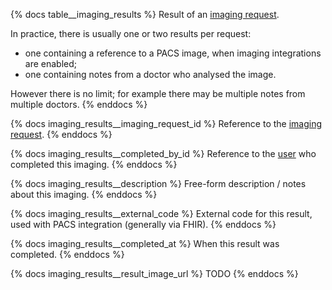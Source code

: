 {% docs table__imaging_results %}
Result of an [imaging request](#!/source/source.tamanu.tamanu.imaging_requests).

In practice, there is usually one or two results per request:
- one containing a reference to a PACS image, when imaging integrations are enabled;
- one containing notes from a doctor who analysed the image.

However there is no limit; for example there may be multiple notes from multiple doctors.
{% enddocs %}

{% docs imaging_results__imaging_request_id %}
Reference to the [imaging request](#!/source/source.tamanu.tamanu.imaging_requests).
{% enddocs %}

{% docs imaging_results__completed_by_id %}
Reference to the [user](#!/source/source.tamanu.tamanu.users) who completed this imaging.
{% enddocs %}

{% docs imaging_results__description %}
Free-form description / notes about this imaging.
{% enddocs %}

{% docs imaging_results__external_code %}
External code for this result, used with PACS integration (generally via FHIR).
{% enddocs %}

{% docs imaging_results__completed_at %}
When this result was completed.
{% enddocs %}

{% docs imaging_results__result_image_url %}
TODO
{% enddocs %}
